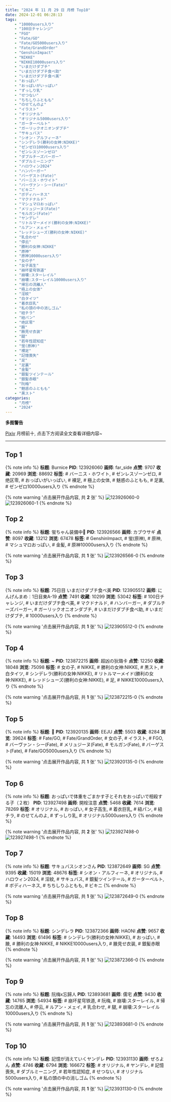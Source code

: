 ```yaml
---
title: "2024 年 11 月 29 日 月榜 Top10"
date: 2024-12-01 06:28:13
tags:
    - "10000users入り"
    - "100日チャレンジ"
    - "FGO"
    - "Fate/GO"
    - "Fate/GO5000users入り"
    - "Fate/GrandOrder"
    - "GenshinImpact"
    - "NIKKE"
    - "NIKKE10000users入り"
    - "いまだけダブチ"
    - "いまだけダブチ食べ助"
    - "いまだけダブチ食べ美"
    - "おっぱい"
    - "おっぱいがいっぱい"
    - "ずっしり乳"
    - "せつない"
    - "ちちしりふともも"
    - "のせてんのよ"
    - "イラスト"
    - "オリジナル"
    - "オリジナル5000users入り"
    - "ガーターベルト"
    - "ガーリックオニオンダブチ"
    - "サキュバス"
    - "シオン・アルフィーネ"
    - "シンデレラ(勝利の女神:NIKKE)"
    - "ゼンゼロ10000users入り"
    - "ゼンレスゾーンゼロ"
    - "ダブルチーズバーガー"
    - "ダブルミーニング"
    - "ハロウィン2024"
    - "ハンバーガー"
    - "バーゲスト(Fate)"
    - "バーニス・ホワイト"
    - "バーヴァン・シー(Fate)"
    - "ビキニ"
    - "ボディハーネス"
    - "マクドナルド"
    - "マシュマロおっぱい"
    - "メリュジーヌ(Fate)"
    - "モルガン(Fate)"
    - "ヤンデレ"
    - "リトルマーメイド(勝利の女神:NIKKE)"
    - "ルアン・メェイ"
    - "レッドシューズ(勝利の女神:NIKKE)"
    - "乳合わせ"
    - "停云"
    - "勝利の女神:NIKKE"
    - "原神"
    - "原神10000users入り"
    - "女の子"
    - "女子高生"
    - "崩坏星穹铁道"
    - "崩壊:スターレイル"
    - "崩壊:スターレイル10000users入り"
    - "帰忘の流離人"
    - "極上の女体"
    - "淫紋"
    - "白タイツ"
    - "着衣巨乳"
    - "私の頭の中の消しゴム"
    - "紐チラ"
    - "紐パン"
    - "绝区零"
    - "腋"
    - "腋見せ衣装"
    - "腿"
    - "若年性認知症"
    - "蛍(原神)"
    - "裸足"
    - "記憶喪失"
    - "足"
    - "足裏"
    - "金髪"
    - "銀髪ツインテール"
    - "銀髪赤眼"
    - "阮梅"
    - "魅惑のふともも"
    - "黒スト"
categories:
    - "月榜"
    - "2024"
---
```


<i class="fa fa-triangle-exclamation"></i>**多图警告**<i class="fa fa-triangle-exclamation"></i>

[Pixiv](https://www.pixiv.net/) 月榜前十, 点击下方阅读全文查看详细内容~

<!-- more -->

---

## Top 1

{% note info %}
**标题**: Burnice
**PID**: 123926060 **画师**: far_side
**点赞**: 9707 **收藏**: 20969 **浏览**: 88692
**标签**: # バーニス・ホワイト, # ゼンレスゾーンゼロ, # 绝区零, # おっぱいがいっぱい, # 裸足, # 極上の女体, # 魅惑のふともも, # 足裏, # ゼンゼロ10000users入り
{% endnote %}

{% note warning '点击展开作品内容, 共 **2** 张' %}
![123926060-0](https://i.pixiv.re/img-original/img/2024/11/02/18/55/30/123926060_p0.jpg)
![123926060-1](https://i.pixiv.re/img-original/img/2024/11/02/18/55/30/123926060_p1.jpg)
{% endnote %}

## Top 2

{% note info %}
**标题**: 蛍ちゃん装備中👚
**PID**: 123926566 **画师**: カブウサギ
**点赞**: 8097 **收藏**: 13212 **浏览**: 67478
**标签**: # GenshinImpact, # 蛍(原神), # 原神, # マシュマロおっぱい, # 金髪, # 原神10000users入り
{% endnote %}

{% note warning '点击展开作品内容, 共 **1** 张' %}
![123926566-0](https://i.pixiv.re/img-original/img/2024/11/02/18/15/31/123926566_p0.jpg)
{% endnote %}

## Top 3

{% note info %}
**标题**: 75日目 いまだけダブチ食べ美
**PID**: 123905512 **画师**: にんげんまめ￤1日目東A-19
**点赞**: 7491 **收藏**: 10299 **浏览**: 53042
**标签**: # 100日チャレンジ, # いまだけダブチ食べ美, # マクドナルド, # ハンバーガー, # ダブルチーズバーガー, # ガーリックオニオンダブチ, # いまだけダブチ食べ助, # いまだけダブチ, # 10000users入り
{% endnote %}

{% note warning '点击展开作品内容, 共 **1** 张' %}
![123905512-0](https://i.pixiv.re/img-original/img/2024/11/02/00/00/12/123905512_p0.png)
{% endnote %}

## Top 4

{% note info %}
**标题**: ~
**PID**: 123872215 **画师**: 超凶の狄璐卡
**点赞**: 12250 **收藏**: 18048 **浏览**: 75098
**标签**: # 女の子, # NIKKE, # 勝利の女神:NIKKE, # 黒スト, # 白タイツ, # シンデレラ(勝利の女神:NIKKE), # リトルマーメイド(勝利の女神:NIKKE), # レッドシューズ(勝利の女神:NIKKE), # 足, # NIKKE10000users入り
{% endnote %}

{% note warning '点击展开作品内容, 共 **1** 张' %}
![123872215-0](https://i.pixiv.re/img-original/img/2024/11/01/00/00/20/123872215_p0.jpg)
{% endnote %}

## Top 5

{% note info %}
**标题**: 🎃
**PID**: 123920135 **画师**: EEJU
**点赞**: 5503 **收藏**: 8284 **浏览**: 39624
**标签**: # Fate/GO, # Fate/GrandOrder, # 女の子, # イラスト, # FGO, # バーヴァン・シー(Fate), # メリュジーヌ(Fate), # モルガン(Fate), # バーゲスト(Fate), # Fate/GO5000users入り
{% endnote %}

{% note warning '点击展开作品内容, 共 **1** 张' %}
![123920135-0](https://i.pixiv.re/img-original/img/2024/11/02/13/47/39/123920135_p0.jpg)
{% endnote %}

## Top 6

{% note info %}
**标题**: おっぱいで体重をごまかす子とそれをおっぱいで相殺する子（２枚）
**PID**: 123927498 **画师**: 開栓注意
**点赞**: 5468 **收藏**: 7614 **浏览**: 78269
**标签**: # オリジナル, # おっぱい, # 女子高生, # 着衣巨乳, # 紐パン, # 紐チラ, # のせてんのよ, # ずっしり乳, # オリジナル5000users入り
{% endnote %}

{% note warning '点击展开作品内容, 共 **2** 张' %}
![123927498-0](https://i.pixiv.re/img-original/img/2024/11/02/18/49/46/123927498_p0.jpg)
![123927498-1](https://i.pixiv.re/img-original/img/2024/11/02/18/49/46/123927498_p1.jpg)
{% endnote %}

## Top 7

{% note info %}
**标题**: サキュバスシオンさん
**PID**: 123872649 **画师**: SG
**点赞**: 9395 **收藏**: 15019 **浏览**: 48676
**标签**: # シオン・アルフィーネ, # オリジナル, # ハロウィン2024, # 淫紋, # サキュバス, # 銀髪ツインテール, # ガーターベルト, # ボディハーネス, # ちちしりふともも, # ビキニ
{% endnote %}

{% note warning '点击展开作品内容, 共 **1** 张' %}
![123872649-0](https://i.pixiv.re/img-original/img/2024/11/01/00/02/54/123872649_p0.png)
{% endnote %}

## Top 8

{% note info %}
**标题**: シンデレラ
**PID**: 123872366 **画师**: HAONI
**点赞**: 9657 **收藏**: 14493 **浏览**: 61496
**标签**: # シンデレラ(勝利の女神:NIKKE), # おっぱい, # 腋, # 勝利の女神:NIKKE, # NIKKE10000users入り, # 腋見せ衣装, # 銀髪赤眼
{% endnote %}

{% note warning '点击展开作品内容, 共 **1** 张' %}
![123872366-0](https://i.pixiv.re/img-original/img/2024/11/01/00/00/56/123872366_p0.jpg)
{% endnote %}

## Top 9

{% note info %}
**标题**: 阮梅x忘歸人
**PID**: 123893681 **画师**: 儒宅
**点赞**: 9430 **收藏**: 14765 **浏览**: 54934
**标签**: # 崩坏星穹铁道, # 阮梅, # 崩壊:スターレイル, # 帰忘の流離人, # 停云, # ルアン・メェイ, # 乳合わせ, # 腿, # 崩壊:スターレイル10000users入り
{% endnote %}

{% note warning '点击展开作品内容, 共 **1** 张' %}
![123893681-0](https://i.pixiv.re/img-original/img/2024/11/01/18/08/50/123893681_p0.jpg)
{% endnote %}

## Top 10

{% note info %}
**标题**: 記憶が消えていくヤンデレ
**PID**: 123931130 **画师**: ぜろよん
**点赞**: 4746 **收藏**: 6794 **浏览**: 166672
**标签**: # オリジナル, # ヤンデレ, # 記憶喪失, # ダブルミーニング, # 若年性認知症, # せつない, # オリジナル5000users入り, # 私の頭の中の消しゴム
{% endnote %}

{% note warning '点击展开作品内容, 共 **1** 张' %}
![123931130-0](https://i.pixiv.re/img-original/img/2024/11/02/20/47/01/123931130_p0.jpg)
{% endnote %}
